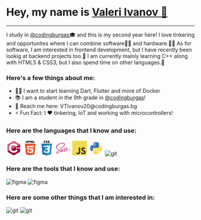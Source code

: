 <!DOCTYPE html>
<html lang="en">
<head>
     <link rel="stylesheet" href="https://cdn.jsdelivr.net/gh/devicons/devicon@v2.14.0/devicon.min.css"> 
</head>
<body>
    <h1>Hey, my name is <a href="https://github.com/VTIvanov20">Valeri Ivanov 👋</a></h1>
    <hr>
    <p>I study in <a href="https://github.com/codingburgas">@codingburgas</a>🎓 and this is my second year here! I love tinkering and opportunites where I can combine software👨‍💻 and hardware.👨‍🏭 As for software, I am interested in frontend development, but I have recently been lookig at backend projects too.🤔
    I am currently mainly learning C++ along with HTML5 & CSS3, but I also spend time on other languages.🤹</p>
    <h3>Here's a few things about me:</h3>
    <ul>
        <li>👨‍💻 I want to start learning Dart, Flutter and more of Docker</li>
        <li>📚 I am a student in the 9th grade in <a href="https://github.com/codingburgas">@codingburgas</a>!</li>
        <li>📧 Reach me here: VTIvanov20@codingburgas.bg</li>
        <li>⚡️ Fun Fact: I ❤️ tinkering, IoT and  working with microcontrollers!</li>
    </ul>
    <h3>Here are the languages that I know and use:</h3> 
    <p align="left"> 
        <img src="https://raw.githubusercontent.com/devicons/devicon/master/icons/cplusplus/cplusplus-original.svg" alt="cplusplus" width="40" height="40"/>
        <img src="https://raw.githubusercontent.com/devicons/devicon/master/icons/html5/html5-original-wordmark.svg" alt="html5" width="40" height="40"/>
        <img src="https://raw.githubusercontent.com/devicons/devicon/master/icons/css3/css3-original-wordmark.svg" alt="css3" width="40" height="40"/>
        <img src="https://raw.githubusercontent.com/devicons/devicon/master/icons/sass/sass-original.svg" alt="sass" width="40" height="40"/>     
        <img src="https://raw.githubusercontent.com/devicons/devicon/master/icons/javascript/javascript-original.svg" alt="javascript" width="40" height="40"/>
        <img src="https://raw.githubusercontent.com/devicons/devicon/master/icons/python/python-original.svg" alt="python" width="40" height="40"/>      
        <img src="https://www.vectorlogo.zone/logos/git-scm/git-scm-icon.svg" alt="git" width="40" height="40"/>
    </p> 
    <h3>Here are the tools that I know and use:</h3> 
    <p align="left"> 
        <img src="https://www.vectorlogo.zone/logos/figma/figma-icon.svg" alt="figma" width="40" height="40"/>
        <img src="https://www.vectorlogo.zone/logos/visualstudio_code/visualstudio_code-icon.svg" alt="figma" width="40" height="40"/>
    </p> 
    <h3>Here are some other things that I am interested in:</h3>
    <p>
        <img src="https://www.vectorlogo.zone/logos/raspberrypi/raspberrypi-icon.svg" alt="git" width="40" height="40"/>   
        <img src="https://www.vectorlogo.zone/logos/arduino/arduino-icon.svg" alt="git" width="40" height="40"/> 
    </p>
</body>
</html>
